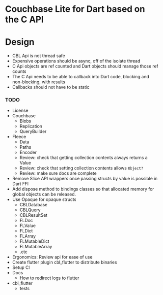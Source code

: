 # Couchbase Lite for Dart based on the C API

# Design

- CBL Api is not thread safe
- Expensive operations should be async, off of the isolate thread
- C Api objects are ref counted and Dart objects should manage those ref counts
- The C Api needs to be able to callback into Dart code, blocking and
  non-blocking, with results
- Callbacks should not have to be static

### TODO

- License
- Couchbase
  - Blobs
  - Replication
  - QueryBuilder
- Fleece
  - Data
  - Paths
  - Encoder
  - Review: check that getting collection contents always returns a Value
  - Review: check that setting collection contents allows `Object?`
  - Review: make sure docs are complete
- Remove Slice API wrappers once passing structs by value is possible in Dart FFI
- Add dispose method to bindings classes so that allocated memory for global objects
  can be released.
- Use Opaque for opaque structs
  - CBLDatabase
  - CBLQuery
  - CBLResultSet
  - FLDoc
  - FLValue
  - FLDict
  - FLArray
  - FLMutableDict
  - FLMutableArray
  - .etc
- Ergonomics: Review api for ease of use
- Create flutter plugin cbl_flutter to distribute binaries
- Setup CI
- Docs
  - How to redirect logs to flutter
- cbl_flutter
  - tests
